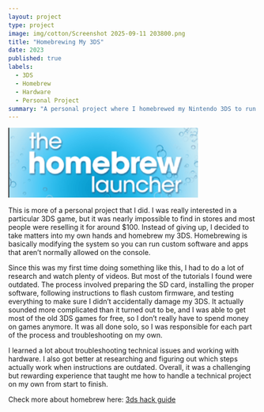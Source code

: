 ```yaml
---
layout: project
type: project
image: img/cotton/Screenshot 2025-09-11 203800.png
title: "Homebrewing My 3DS"
date: 2023
published: true
labels:
  - 3DS
  - Homebrew
  - Hardware
  - Personal Project
summary: "A personal project where I homebrewed my Nintendo 3DS to run custom software and apps."
---
```


<img class="img-fluid" src="../img/cotton/Screenshot 2025-09-11 203822.png">

This is more of a personal project that I did. I was really interested in a particular 3DS game, but it was nearly impossible to find in stores and most people were reselling it for around $100. Instead of giving up, I decided to take matters into my own hands and homebrew my 3DS. Homebrewing is basically modifying the system so you can run custom software and apps that aren’t normally allowed on the console.  

Since this was my first time doing something like this, I had to do a lot of research and watch plenty of videos. But most of the tutorials I found were outdated. The process involved preparing the SD card, installing the proper software, following instructions to flash custom firmware, and testing everything to make sure I didn’t accidentally damage my 3DS. It actually sounded more complicated than it turned out to be, and I was able to get most of the old 3DS games for free, so I don’t really have to spend money on games anymore. It was all done solo, so I was responsible for each part of the process and troubleshooting on my own.  

I learned a lot about troubleshooting technical issues and working with hardware. I also got better at researching and figuring out which steps actually work when instructions are outdated. Overall, it was a challenging but rewarding experience that taught me how to handle a technical project on my own from start to finish.
 

Check more about homebrew here: <a href="https://3ds.hacks.guide/get-started.html"> 3ds hack guide</a>

